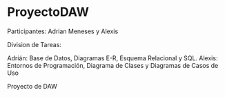 # ProyectoDAW

Participantes: Adrian Meneses y Alexis

Division de Tareas:

Adrián: Base de Datos, Diagramas E-R, Esquema Relacional y SQL.
Alexis: Entornos de Programación, Diagrama de Clases y Diagramas de Casos de Uso

Proyecto de DAW 

